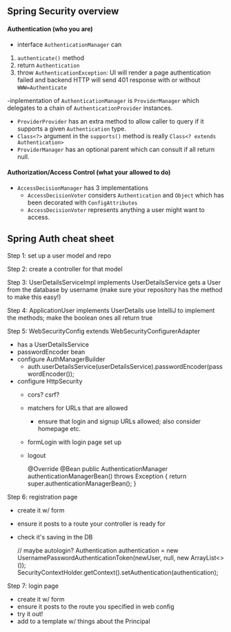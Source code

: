 ## Spring Security overview
#### Authentication (who you are)
 - interface `AuthenticationManager` can
 1. `authenticate()` method
1. return `Authentication`
1. throw `AuthenticationException`: UI will render a page authentication failed and backend HTTP will send 401 response with or without `WWW=Authenticate`

-inplementation  of   `AuthenticationManager` is `ProviderManager` which delegates to a chain of `AuthenticationProvider` instances. 
- `ProviderProvider` has an extra method to allow caller to query if it supports a given `Authentication` type.
- `Class<?>` argument in the `supports()` method is really `Class<? extends Authentication>`
- `ProviderManager` has an optional parent which can consult if all return null. 

#### Authorization/Access Control (what your allowed to do)

- `AccessDecisionManager` has 3 implementations
  - `AccessDecisionVoter` considers `Authentication` and `Object` which has been decorated with `ConfigAttributes`
  - `AccessDecisionVoter` represents anything a user might want to access.


## Spring Auth cheat sheet
Step 1: set up a user model and repo

Step 2: create a controller for that model

Step 3: UserDetailsServiceImpl implements UserDetailsService
gets a User from the database by username (make sure your repository has the method to make this easy!)

Step 4: ApplicationUser implements UserDetails
use IntelliJ to implement the methods; make the boolean ones all return true

Step 5: WebSecurityConfig extends WebSecurityConfigurerAdapter
- has a UserDetailsService
- passwordEncoder bean
- configure AuthManagerBuilder
  - auth.userDetailsService(userDetailsService).passwordEncoder(passwordEncoder());
- configure HttpSecurity
  - cors? csrf?
  - matchers for URLs that are allowed
    - ensure that login and signup URLs allowed; also consider homepage etc.
  - formLogin with login page set up
  - logout

    @Override
    @Bean
    public AuthenticationManager authenticationManagerBean() throws Exception {
        return super.authenticationManagerBean();
    }

Step 6: registration page
- create it w/ form
- ensure it posts to a route your controller is ready for
- check it's saving in the DB

    // maybe autologin?
    Authentication authentication = new UsernamePasswordAuthenticationToken(newUser, null, new ArrayList<>());
    SecurityContextHolder.getContext().setAuthentication(authentication);

Step 7: login page
- create it w/ form
- ensure it posts to the route you specified in web config
- try it out!
- add to a template w/ things about the Principal